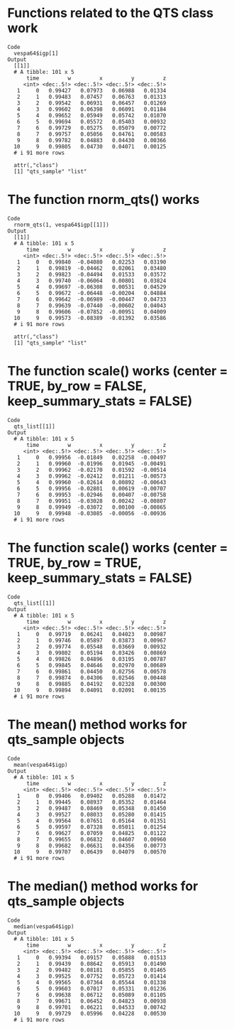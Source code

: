 # Functions related to the QTS class work

    Code
      vespa64$igp[1]
    Output
      [[1]]
      # A tibble: 101 x 5
          time         w         x         y         z
         <int> <dec:.5!> <dec:.5!> <dec:.5!> <dec:.5!>
       1     0   0.99427   0.07973   0.06988   0.01334
       2     1   0.99483   0.07457   0.06763   0.01313
       3     2   0.99542   0.06931   0.06457   0.01269
       4     3   0.99602   0.06398   0.06091   0.01184
       5     4   0.99652   0.05949   0.05742   0.01070
       6     5   0.99694   0.05572   0.05403   0.00932
       7     6   0.99729   0.05275   0.05079   0.00772
       8     7   0.99757   0.05056   0.04761   0.00583
       9     8   0.99782   0.04883   0.04430   0.00366
      10     9   0.99805   0.04730   0.04071   0.00125
      # i 91 more rows
      
      attr(,"class")
      [1] "qts_sample" "list"      

# The function rnorm_qts() works

    Code
      rnorm_qts(1, vespa64$igp[[1]])
    Output
      [[1]]
      # A tibble: 101 x 5
          time         w         x         y         z
         <int> <dec:.5!> <dec:.5!> <dec:.5!> <dec:.5!>
       1     0   0.99840  -0.04080   0.02253   0.03190
       2     1   0.99819  -0.04462   0.02061   0.03480
       3     2   0.99823  -0.04494   0.01533   0.03572
       4     3   0.99740  -0.06064   0.00801   0.03824
       5     4   0.99697  -0.06308   0.00531   0.04529
       6     5   0.99672  -0.06448  -0.00204   0.04884
       7     6   0.99642  -0.06989  -0.00447   0.04733
       8     7   0.99639  -0.07440  -0.00602   0.04043
       9     8   0.99606  -0.07852  -0.00951   0.04009
      10     9   0.99573  -0.08389  -0.01392   0.03586
      # i 91 more rows
      
      attr(,"class")
      [1] "qts_sample" "list"      

# The function scale() works (center = TRUE, by_row = FALSE, keep_summary_stats = FALSE)

    Code
      qts_list[[1]]
    Output
      # A tibble: 101 x 5
          time         w         x         y         z
         <int> <dec:.5!> <dec:.5!> <dec:.5!> <dec:.5!>
       1     0   0.99956  -0.01849   0.02258  -0.00497
       2     1   0.99960  -0.01996   0.01945  -0.00491
       3     2   0.99962  -0.02170   0.01592  -0.00514
       4     3   0.99962  -0.02412   0.01211  -0.00573
       5     4   0.99960  -0.02614   0.00892  -0.00643
       6     5   0.99956  -0.02801   0.00619  -0.00707
       7     6   0.99953  -0.02946   0.00407  -0.00758
       8     7   0.99951  -0.03028   0.00242  -0.00807
       9     8   0.99949  -0.03072   0.00100  -0.00865
      10     9   0.99948  -0.03085  -0.00056  -0.00936
      # i 91 more rows

# The function scale() works (center = TRUE, by_row = TRUE, keep_summary_stats = FALSE)

    Code
      qts_list[[1]]
    Output
      # A tibble: 101 x 5
          time         w         x         y         z
         <int> <dec:.5!> <dec:.5!> <dec:.5!> <dec:.5!>
       1     0   0.99719   0.06241   0.04023   0.00987
       2     1   0.99746   0.05897   0.03873   0.00967
       3     2   0.99774   0.05548   0.03669   0.00932
       4     3   0.99802   0.05194   0.03426   0.00869
       5     4   0.99826   0.04896   0.03195   0.00787
       6     5   0.99845   0.04646   0.02970   0.00689
       7     6   0.99861   0.04450   0.02756   0.00578
       8     7   0.99874   0.04306   0.02546   0.00448
       9     8   0.99885   0.04192   0.02328   0.00300
      10     9   0.99894   0.04091   0.02091   0.00135
      # i 91 more rows

# The mean() method works for qts_sample objects

    Code
      mean(vespa64$igp)
    Output
      # A tibble: 101 x 5
          time         w         x         y         z
         <int> <dec:.5!> <dec:.5!> <dec:.5!> <dec:.5!>
       1     0   0.99406   0.09402   0.05288   0.01472
       2     1   0.99445   0.08937   0.05352   0.01464
       3     2   0.99487   0.08469   0.05348   0.01450
       4     3   0.99527   0.08033   0.05280   0.01415
       5     4   0.99564   0.07651   0.05164   0.01351
       6     5   0.99597   0.07328   0.05011   0.01254
       7     6   0.99627   0.07059   0.04825   0.01122
       8     7   0.99655   0.06832   0.04607   0.00960
       9     8   0.99682   0.06631   0.04356   0.00773
      10     9   0.99707   0.06439   0.04079   0.00570
      # i 91 more rows

# The median() method works for qts_sample objects

    Code
      median(vespa64$igp)
    Output
      # A tibble: 101 x 5
          time         w         x         y         z
         <int> <dec:.5!> <dec:.5!> <dec:.5!> <dec:.5!>
       1     0   0.99394   0.09157   0.05888   0.01513
       2     1   0.99439   0.08642   0.05913   0.01490
       3     2   0.99482   0.08181   0.05855   0.01465
       4     3   0.99525   0.07752   0.05723   0.01414
       5     4   0.99565   0.07364   0.05544   0.01338
       6     5   0.99603   0.07017   0.05331   0.01236
       7     6   0.99638   0.06712   0.05089   0.01105
       8     7   0.99671   0.06452   0.04823   0.00938
       9     8   0.99701   0.06221   0.04533   0.00742
      10     9   0.99729   0.05996   0.04228   0.00530
      # i 91 more rows


